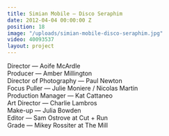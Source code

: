 ```yaml
---
title: Simian Mobile — Disco Seraphim
date: 2012-04-04 00:00:00 Z
position: 18
image: "/uploads/simian-mobile-disco-seraphim.jpg"
video: 40093537
layout: project
---
```


Director — Aoife McArdle  
Producer — Amber Millington  
Director of Photography — Paul Newton  
Focus Puller — Julie Moniere / Nicolas Martin  
Production Manager — Kat Cattaneo  
Art Director — Charlie Lambros  
Make-up — Julia Bowden  
Editor — Sam Ostrove at Cut + Run  
Grade — Mikey Rossiter at The Mill